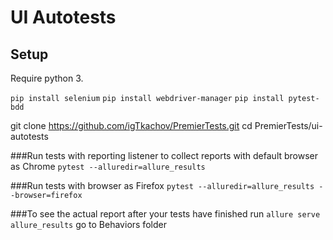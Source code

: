 # UI Autotests
## Setup

Require python 3.

`pip install selenium`
`pip install webdriver-manager`
`pip install pytest-bdd`

git clone https://github.com/igTkachov/PremierTests.git
cd PremierTests/ui-autotests

###Run tests with reporting listener to collect reports with default browser as Chrome
`pytest --alluredir=allure_results`

###Run tests with browser as Firefox
`pytest --alluredir=allure_results --browser=firefox`

###To see the actual report after your tests have finished run
`allure serve allure_results`
go to Behaviors folder